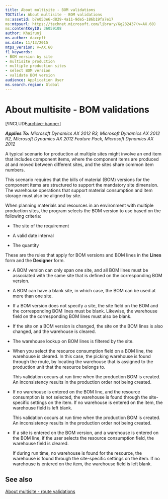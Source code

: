 ```yaml
---
title: About multisite - BOM validations
TOCTitle: About multisite - BOM validations
ms:assetid: b7e053e6-d829-4a11-9de5-186b19fa7e17
ms:mtpsurl: https://technet.microsoft.com/library/Gg232437(v=AX.60)
ms:contentKeyID: 36059108
author: Khairunj
ms.author: daxcpft
ms.date: 11/13/2015
mtps_version: v=AX.60
f1_keywords:
- BOM version by site
- multisite production
- multiple production sites
- select BOM version
- validate BOM version
audience: Application User
ms.search.region: Global
---
```


# About multisite - BOM validations 


[!INCLUDE[archive-banner](includes/archive-banner.md)]


_**Applies To:** Microsoft Dynamics AX 2012 R3, Microsoft Dynamics AX 2012 R2, Microsoft Dynamics AX 2012 Feature Pack, Microsoft Dynamics AX 2012_

A typical scenario for production at multiple sites might involve an end item that includes component items, where the component items are produced at and moved between different sites, and the sites share common item numbers.

This scenario requires that the bills of material (BOM) versions for the component items are structured to support the mandatory site dimension. The warehouse operations that support material consumption and item storage must also be aligned by site.

When planning materials and resources in an environment with multiple production sites, the program selects the BOM version to use based on the following criteria:

  - The site of the requirement

  - A valid date interval

  - The quantity

These are the rules that apply for BOM versions and BOM lines in the **Lines** form and the **Designer** form.

  - A BOM version can only span one site, and all BOM lines must be associated with the same site that is defined on the corresponding BOM version.

  - A BOM can have a blank site, in which case, the BOM can be used at more than one site.

  - If a BOM version does not specify a site, the site field on the BOM and the corresponding BOM lines must be blank. Likewise, the warehouse field on the corresponding BOM lines must also be blank.

  - If the site on a BOM version is changed, the site on the BOM lines is also changed, and the warehouse is cleared.

  - The warehouse lookup on BOM lines is filtered by the site.

  - When you select the resource consumption field on a BOM line, the warehouse is cleared. In this case, the picking warehouse is found through the route, by locating the warehouse that is assigned to the production unit that the resource belongs to.
    
    This validation occurs at run time when the production BOM is created. An inconsistency results in the production order not being created.

  - If no warehouse is entered on the BOM line, and the resource consumption is not selected, the warehouse is found through the site-specific settings on the item. If no warehouse is entered on the item, the warehouse field is left blank.
    
    This validation occurs at run time when the production BOM is created. An inconsistency results in the production order not being created.

  - If a site is entered on the BOM version, and a warehouse is entered on the BOM line, if the user selects the resource consumption field, the warehouse field is cleared.
    
    If during run time, no warehouse is found for the resource, the warehouse is found through the site-specific settings on the item. If no warehouse is entered on the item, the warehouse field is left blank.

## See also

[About multisite - route validations](about-multisite-route-validations.md)

  


